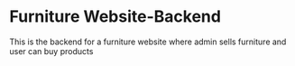# Furniture Website-Backend
 This is the backend for a furniture website where admin sells furniture and user can buy products 
